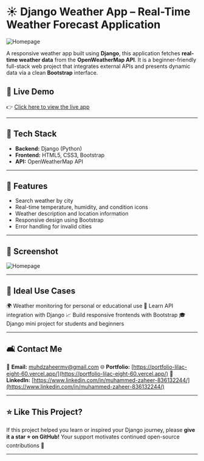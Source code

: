 # ☀️ Django Weather App – Real-Time Weather Forecast Application

![Homepage](./src/assets/images/homepage.png)

A responsive weather app built using **Django**, this application fetches **real-time weather data** from the **OpenWeatherMap API**. It is a beginner-friendly full-stack web project that integrates external APIs and presents dynamic data via a clean **Bootstrap** interface.

## 🚀 Live Demo

👉 [Click here to view the live app](https://django-weather-app-vtgd.onrender.com/)

---

## 💠 Tech Stack

* **Backend:** Django (Python)
* **Frontend:** HTML5, CSS3, Bootstrap
* **API:** OpenWeatherMap API

---

## 🔧 Features

* Search weather by city
* Real-time temperature, humidity, and condition icons
* Weather description and location information
* Responsive design using Bootstrap
* Error handling for invalid cities

---

## 📸 Screenshot

![Homepage](./src/assets/images/homepage.png)

---

## 📁 Ideal Use Cases

🌍 Weather monitoring for personal or educational use
🧠 Learn API integration with Django
📈 Build responsive frontends with Bootstrap
🎓 Django mini project for students and beginners

---

## 🛋️ Contact Me

📧 **Email:** [muhdzaheermv@gmail.com](mailto:muhdzaheermv@gmail.com)
🌐 **Portfolio:** [https://portfolio-lilac-eight-60.vercel.app/](https://portfolio-lilac-eight-60.vercel.app/)
💼 **LinkedIn:** [https://www.linkedin.com/in/muhammed-zaheer-836132244/](https://www.linkedin.com/in/muhammed-zaheer-836132244/)

---

## ⭐ Like This Project?

If this project helped you learn or inspired your Django journey, please **give it a star ⭐ on GitHub!**
Your support motivates continued open-source contributions 🙌

---
